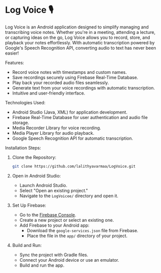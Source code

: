 # Log Voice 🎙️  
Log Voice is an Android application designed to simplify managing and transcribing voice notes. Whether you're in a meeting, attending a lecture, or capturing ideas on the go, Log Voice allows you to record, store, and playback your notes effortlessly. With automatic transcription powered by Google's Speech Recognition API, converting audio to text has never been easier!  

Features:  
- Record voice notes with timestamps and custom names.  
- Save recordings securely using Firebase Real-Time Database.  
- Play back your recorded audio files seamlessly.  
- Generate text from your voice recordings with automatic transcription.  
- Intuitive and user-friendly interface.  

Technologies Used:  
- Android Studio (Java, XML) for application development.  
- Firebase Real-Time Database for user authentication and audio file storage.  
- Media Recorder Library for voice recording.  
- Media Player Library for audio playback.  
- Google Speech Recognition API for automatic transcription.  

Installation Steps:  

1. Clone the Repository:  
   ```bash
   git clone https://github.com/lalithyavarmaa/LogVoice.git
   ```

2. Open in Android Studio:  
   - Launch Android Studio.  
   - Select "Open an existing project."  
   - Navigate to the `LogVoicee/` directory and open it.  

3. Set Up Firebase:  
   - Go to the [Firebase Console](https://console.firebase.google.com/).  
   - Create a new project or select an existing one.  
   - Add Firebase to your Android app:  
     - Download the `google-services.json` file from Firebase.  
     - Place the file in the `app/` directory of your project.  

4. Build and Run:  
   - Sync the project with Gradle files.  
   - Connect your Android device or use an emulator.  
   - Build and run the app.  
